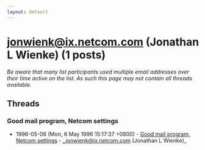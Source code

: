 ```yaml
---
layout: default
---
```


# jonwienk@ix.netcom.com (Jonathan L Wienke) (1 posts)

_Be aware that many list participants used multiple email addresses over their time active on the list. As such this page may not contain all threads available._

## Threads

### Good mail program, Netcom settings
+ 1996-05-06 (Mon, 6 May 1996 15:17:37 +0800) - [Good mail program, Netcom settings](/archive/1996/05/fc31d96b3ef182398c343db841985cce9383bf36c457719c0cf1007385a486d5) - _jonwienk@ix.netcom.com (Jonathan L Wienke)_

